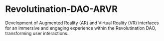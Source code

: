 # Revolutination-DAO-ARVR
Development of Augmented Reality (AR) and Virtual Reality (VR) interfaces for an immersive and engaging experience within the Revolutination DAO, transforming user interactions.
